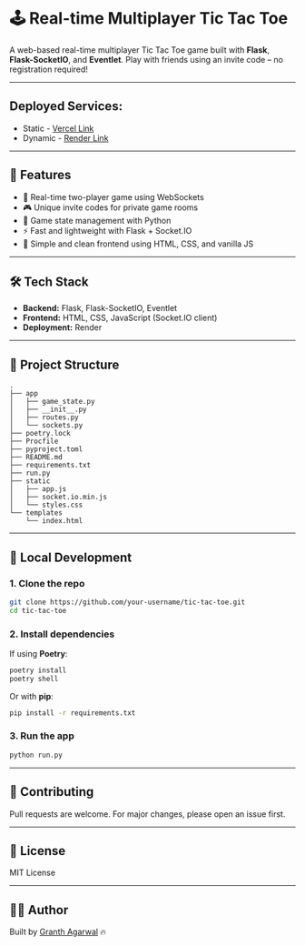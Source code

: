 
# 🕹️ Real-time Multiplayer Tic Tac Toe

A web-based real-time multiplayer Tic Tac Toe game built with **Flask**, **Flask-SocketIO**, and **Eventlet**. Play with friends using an invite code – no registration required!

---

## Deployed Services:
- Static - [Vercel Link](https://tic-tac-toe-mu-rouge.vercel.app/)
- Dynamic - [Render Link](https://tic-tac-toe-8wlk.onrender.com/)
---

## 🚀 Features

- 🔁 Real-time two-player game using WebSockets
- 🎮 Unique invite codes for private game rooms
- 🧠 Game state management with Python
- ⚡ Fast and lightweight with Flask + Socket.IO
- 🎨 Simple and clean frontend using HTML, CSS, and vanilla JS

---

## 🛠️ Tech Stack

- **Backend:** Flask, Flask-SocketIO, Eventlet
- **Frontend:** HTML, CSS, JavaScript (Socket.IO client)
- **Deployment:** Render

---

## 📁 Project Structure

```
.
├── app
│   ├── game_state.py
│   ├── __init__.py
│   ├── routes.py
│   └── sockets.py
├── poetry.lock
├── Procfile
├── pyproject.toml
├── README.md
├── requirements.txt
├── run.py
├── static
│   ├── app.js
│   ├── socket.io.min.js
│   └── styles.css
└── templates
    └── index.html
```

---

## 🧪 Local Development

### 1. Clone the repo

```bash
git clone https://github.com/your-username/tic-tac-toe.git
cd tic-tac-toe
```

### 2. Install dependencies

If using **Poetry**:

```bash
poetry install
poetry shell
```

Or with **pip**:

```bash
pip install -r requirements.txt
```

### 3. Run the app

```bash
python run.py
```

---

## 🤝 Contributing

Pull requests are welcome. For major changes, please open an issue first.

---

## 📄 License

MIT License

---

## 👨‍💻 Author

Built by [Granth Agarwal](https://github.com/hey-granth) 🔥